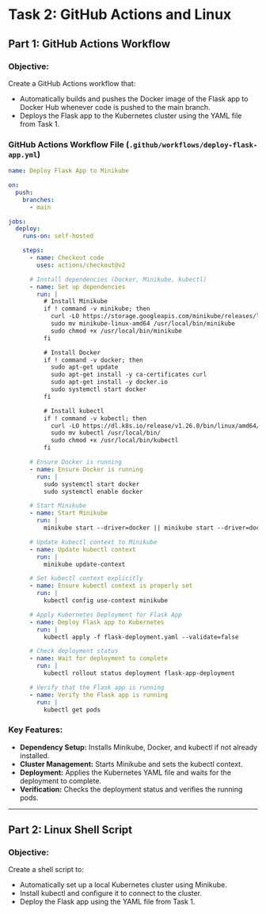 # Task 2: GitHub Actions and Linux

## **Part 1: GitHub Actions Workflow**

### **Objective:**
Create a GitHub Actions workflow that:
- Automatically builds and pushes the Docker image of the Flask app to Docker Hub whenever code is pushed to the main branch.
- Deploys the Flask app to the Kubernetes cluster using the YAML file from Task 1.

### **GitHub Actions Workflow File (`.github/workflows/deploy-flask-app.yml`)**

```yaml
name: Deploy Flask App to Minikube

on:
  push:
    branches:
      - main

jobs:
  deploy:
    runs-on: self-hosted

    steps:
      - name: Checkout code
        uses: actions/checkout@v2

      # Install dependencies (Docker, Minikube, kubectl)
      - name: Set up dependencies
        run: |
          # Install Minikube
          if ! command -v minikube; then
            curl -LO https://storage.googleapis.com/minikube/releases/latest/minikube-linux-amd64
            sudo mv minikube-linux-amd64 /usr/local/bin/minikube
            sudo chmod +x /usr/local/bin/minikube
          fi

          # Install Docker
          if ! command -v docker; then
            sudo apt-get update
            sudo apt-get install -y ca-certificates curl
            sudo apt-get install -y docker.io
            sudo systemctl start docker
          fi

          # Install kubectl
          if ! command -v kubectl; then
            curl -LO https://dl.k8s.io/release/v1.26.0/bin/linux/amd64/kubectl
            sudo mv kubectl /usr/local/bin/
            sudo chmod +x /usr/local/bin/kubectl
          fi

      # Ensure Docker is running
      - name: Ensure Docker is running
        run: |
          sudo systemctl start docker
          sudo systemctl enable docker

      # Start Minikube
      - name: Start Minikube
        run: |
          minikube start --driver=docker || minikube start --driver=docker

      # Update kubectl context to Minikube
      - name: Update kubectl context
        run: |
          minikube update-context

      # Set kubectl context explicitly
      - name: Ensure kubectl context is properly set
        run: |
          kubectl config use-context minikube

      # Apply Kubernetes Deployment for Flask App
      - name: Deploy Flask app to Kubernetes
        run: |
          kubectl apply -f flask-deployment.yaml --validate=false

      # Check deployment status
      - name: Wait for deployment to complete
        run: |
          kubectl rollout status deployment flask-app-deployment

      # Verify that the Flask app is running
      - name: Verify the Flask app is running
        run: |
          kubectl get pods
```

### **Key Features:**
- **Dependency Setup:** Installs Minikube, Docker, and kubectl if not already installed.
- **Cluster Management:** Starts Minikube and sets the kubectl context.
- **Deployment:** Applies the Kubernetes YAML file and waits for the deployment to complete.
- **Verification:** Checks the deployment status and verifies the running pods.

---

## **Part 2: Linux Shell Script**

### **Objective:**
Create a shell script to:
- Automatically set up a local Kubernetes cluster using Minikube.
- Install kubectl and configure it to connect to the cluster.
- Deploy the Flask app using the YAML file from Task 1.

